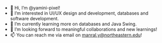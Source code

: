 - 👋 Hi, I’m @yamini-pixel!
- 👀 I’m interested in UI/UX design and development, databases and software development.
- 🌱 I’m currently learning more on databases and Java Swing.
- 💞️ I’m looking forward to meaningful collaborations and new learnings!
- 📫 You can reach me via email on manral.y@northeastern.edu!

<!---
yamini-pixel/yamini-pixel is a ✨ special ✨ repository because its `README.md` (this file) appears on your GitHub profile.
You can click the Preview link to take a look at your changes.
--->
